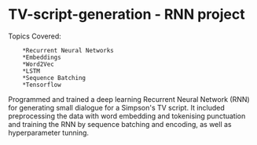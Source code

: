 # TV-script-generation - RNN project
Topics Covered:
   
        *Recurrent Neural Networks
        *Embeddings
        *Word2Vec
        *LSTM
        *Sequence Batching
        *Tensorflow
   

Programmed and trained a deep learning Recurrent Neural Network (RNN) for generating small dialogue for a Simpson's TV script. It included preprocessing the data with word embedding and tokenising punctuation and training the RNN by sequence batching and encoding, as well as hyperparameter tunning. 
 
